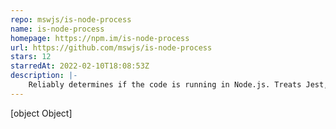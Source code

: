 ```yaml
---
repo: mswjs/is-node-process
name: is-node-process
homepage: https://npm.im/is-node-process
url: https://github.com/mswjs/is-node-process
stars: 12
starredAt: 2022-02-10T18:08:53Z
description: |-
    Reliably determines if the code is running in Node.js. Treats Jest, React Native, Electron, and others like Node.js.
---
```


[object Object]
